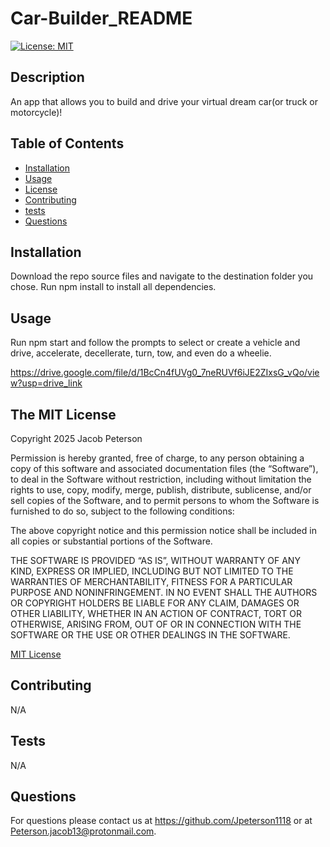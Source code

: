 # Car-Builder_README
  [![License: MIT](https://img.shields.io/badge/License-MIT-yellow.svg)](https://opensource.org/licenses/MIT)

  ## Description

  An app that allows you to build and drive your virtual dream car(or truck or motorcycle)!

  ## Table of Contents

  - [Installation](#installation})
  - [Usage](#usage)
  - [License](#license)
  - [Contributing](#contributing)
  - [tests](#tests)
  - [Questions](#questions)

  ## Installation

  Download the repo source files and navigate to the destination folder you chose. Run npm install to install all dependencies.

  ## Usage
  Run npm start and follow the prompts to select or create a vehicle and drive, accelerate, decellerate, turn, tow, and even do a wheelie.

  https://drive.google.com/file/d/1BcCn4fUVg0_7neRUVf6iJE2ZIxsG_vQo/view?usp=drive_link

  ## The MIT License

  Copyright 2025 Jacob Peterson

  Permission is hereby granted, free of charge, to any person obtaining a copy of this software and associated documentation files (the “Software”), to deal in the Software without restriction, including without limitation the rights to use, copy, modify, merge, publish, distribute, sublicense, and/or sell copies of the Software, and to permit persons to whom the Software is furnished to do so, subject to the following conditions:

  The above copyright notice and this permission notice shall be included in all copies or substantial portions of the Software.

  THE SOFTWARE IS PROVIDED “AS IS”, WITHOUT WARRANTY OF ANY KIND, EXPRESS OR IMPLIED, INCLUDING BUT NOT LIMITED TO THE WARRANTIES OF MERCHANTABILITY, FITNESS FOR A PARTICULAR PURPOSE AND NONINFRINGEMENT. IN NO EVENT SHALL THE AUTHORS OR COPYRIGHT HOLDERS BE LIABLE FOR ANY CLAIM, DAMAGES OR OTHER LIABILITY, WHETHER IN AN ACTION OF CONTRACT, TORT OR OTHERWISE, ARISING FROM, OUT OF OR IN CONNECTION WITH THE SOFTWARE OR THE USE OR OTHER DEALINGS IN THE SOFTWARE.

  [MIT License](https://opensource.org/license/mit)

  ## Contributing

  N/A

  ## Tests

  N/A

  ## Questions

  For questions please contact us at https://github.com/Jpeterson1118 or at Peterson.jacob13@protonmail.com.

